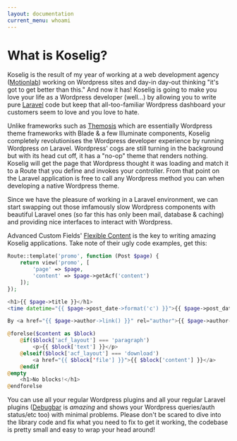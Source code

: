```yaml
---
layout: documentation
current_menu: whoami
---
```


# What is Koselig?

Koselig is the result of my year of working at a web development agency ([Motionlab](http://www.motionlab.co.uk/)) working on Wordpress sites and day-in day-out thinking "it's got to get better than this." And now it has! Koselig is going to make you love your life as a Wordpress developer (well...) by allowing you to write pure [Laravel](https://laravel.com/) code but keep that all-too-familiar Wordpress dashboard your customers seem to love and you love to hate.

Unlike frameworks such as [Themosis](https://framework.themosis.com/) which are essentially Wordpress theme frameworks with Blade & a few Illuminate components, Koselig completely revolutionises the Wordpress developer experience by running Wordpress *on* Laravel. Wordpress' cogs are still turning in the background but with its head cut off, it has a "no-op" theme that renders nothing. Koselig will get the page that Wordpress thought it was loading and match it to a Route that you define and invokes your controller. From that point on the Laravel application is free to call any Wordpress method you can when developing a native Wordpress theme.

Since we have the pleasure of working in a Laravel environment, we can start swapping out those imfamously slow Wordpress components with beautiful Laravel ones (so far this has only been mail, database & caching) and providing nice interfaces to interact with Wordpress.

<div class="alert alert-info">Advanced Custom Fields' <a href="https://www.advancedcustomfields.com/resources/flexible-content/">Flexible Content</a> is the key to writing amazing Koselig applications. Take note of their ugly code examples, get this:</div>

```php
Route::template('promo', function (Post $page) {
    return view('promo', [
        'page' => $page,
        'content' => $page->getAcf('content')
    ]);
});
```

```php
<h1>{{ $page->title }}</h1>
<time datetime="{{ $page->post_date->format('c') }}">{{ $page->post_date->diffForHumans() }}</time>

By <a href="{{ $page->author->link() }}" rel="author">{{ $page->author->display_name }}</a>

@forelse($content as $block)
    @if($block['acf_layout'] === 'paragraph')
        <p>{{ $block['text'] }}</p>
	@elseif($block['acf_layout'] === 'download')
        <a href="{{ $block['file'] }}">{{ $block['content'] }}</a>
    @endif
@empty
    <h1>No blocks!</h1>
@endforelse
```

You can use all your regular Wordpress plugins and all your regular Laravel plugins ([Debugbar](https://github.com/barryvdh/laravel-debugbar) is *amazing* and shows your Wordpress queries/auth status/etc too) with minimal problems. Please don't be scared to dive into the library code and fix what you need to fix to get it working, the codebase is pretty small and easy to wrap your head around!
